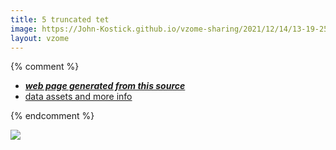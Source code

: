 ```yaml
---
title: 5 truncated tet
image: https://John-Kostick.github.io/vzome-sharing/2021/12/14/13-19-25-5 truncated tet/5 truncated tet.png
layout: vzome
---
```


{% comment %}
 - [***web page generated from this source***][post]
 - [data assets and more info][github]

[post]: <https://John-Kostick.github.io/vzome-sharing/2021/12/14/5 truncated tet-13-19-25.html>
[github]: <https://github.com/John-Kostick/vzome-sharing/tree/main/2021/12/14/13-19-25-5 truncated tet/>
{% endcomment %}

<vzome-viewer style="width: 100%; height: 65vh;"
       src="https://John-Kostick.github.io/vzome-sharing/2021/12/14/13-19-25-5 truncated tet/5 truncated tet.vZome" >
  <img src="https://John-Kostick.github.io/vzome-sharing/2021/12/14/13-19-25-5 truncated tet/5 truncated tet.png" />
</vzome-viewer>